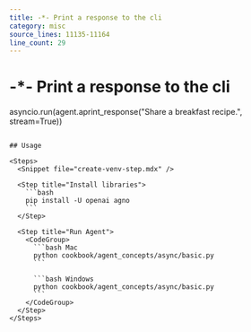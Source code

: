 ```yaml
---
title: -*- Print a response to the cli
category: misc
source_lines: 11135-11164
line_count: 29
---
```


# -*- Print a response to the cli
asyncio.run(agent.aprint_response("Share a breakfast recipe.", stream=True))
```

## Usage

<Steps>
  <Snippet file="create-venv-step.mdx" />

  <Step title="Install libraries">
    ```bash
    pip install -U openai agno
    ```
  </Step>

  <Step title="Run Agent">
    <CodeGroup>
      ```bash Mac
      python cookbook/agent_concepts/async/basic.py
      ```

      ```bash Windows
      python cookbook/agent_concepts/async/basic.py
      ```
    </CodeGroup>
  </Step>
</Steps>


